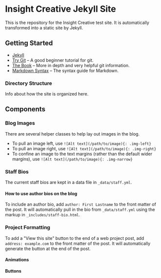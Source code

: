 # Insight Creative Jekyll Site

This is the repository for the Insight Creative test site. It is automatically transformed into a static site by Jekyll.

## Getting Started

* [Jekyll](http://jekyllrb.com)
* [Try Git](http://try.github.io) – A good beginner tutorial for git.
* [The Book](http://git-scm.com/book) – More in depth and very helpful git information.
* [Markdown Syntax](http://daringfireball.net/projects/markdown/syntax) – The syntax guide for Markdown.

### Directory Structure

Info about how the site is organized here.

## Components

### Blog Images

There are several helper classes to help lay out images in the blog.

* To pull an image left, use `![Alt text](/path/to/image){: .img-left}`
* To pull an image right, use `![Alt text](/path/to/image){: .img-right}`
* To confine an image to the text margins (rather than the default wider margins), use `![Alt text](/path/to/image){: .img-narrow}`

### Staff Bios

The current staff bios are kept in a data file in `_data/staff.yml`.

#### How to use author bios on the blog

To include an author bio, add `author: First Lastname` to the front matter of the post. It will automatically pull in the bio from `_data/staff.yml` using the markup in `_includes/staff-bio.html`.

### Project Formatting

To add a "View this site" button to the end of a web project post, add `address: example.com` to the front matter of the post. It will automatically generate the button at the end of the post.

#### Animations

#### Buttons